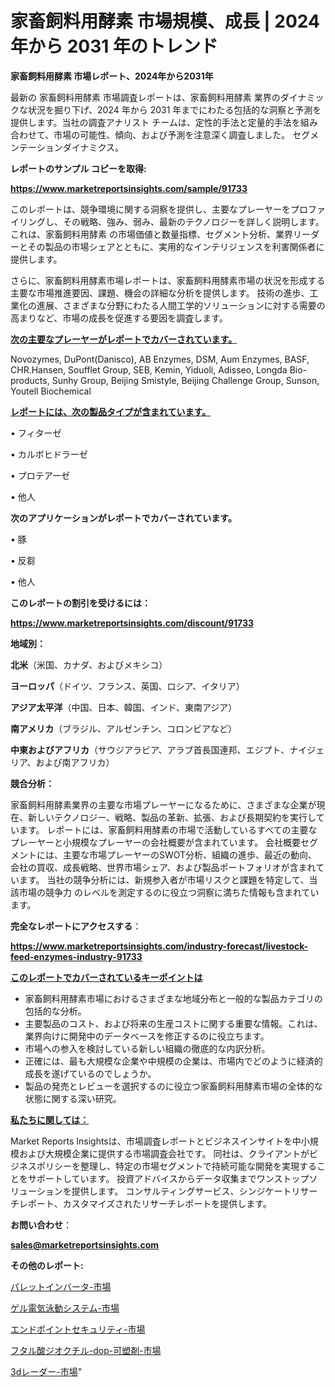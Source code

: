 # 家畜飼料用酵素 市場規模、成長 | 2024 年から 2031 年のトレンド

<strong>家畜飼料用酵素 市場レポート、2024年から2031年</strong>

最新の 家畜飼料用酵素 市場調査レポートは、家畜飼料用酵素 業界のダイナミックな状況を掘り下げ、2024 年から 2031 年までにわたる包括的な洞察と予測を提供します。当社の調査アナリスト チームは、定性的手法と定量的手法を組み合わせて、市場の可能性、傾向、および予測を注意深く調査しました。 セグメンテーションダイナミクス。



<strong>レポートのサンプル コピーを取得:</strong> <a href=https://www.marketreportsinsights.com/sample/91733>

<strong><u>https://www.marketreportsinsights.com/sample/91733</u></strong></a>

このレポートは、競争環境に関する洞察を提供し、主要なプレーヤーをプロファイリングし、その戦略、強み、弱み、最新のテクノロジーを詳しく説明します。 これは、家畜飼料用酵素 の市場価値と数量指標、セグメント分析、業界リーダーとその製品の市場シェアとともに、実用的なインテリジェンスを利害関係者に提供します。

さらに、家畜飼料用酵素市場レポートは、家畜飼料用酵素市場の状況を形成する主要な市場推進要因、課題、機会の詳細な分析を提供します。 技術の進歩、工業化の進展、さまざまな分野にわたる人間工学的ソリューションに対する需要の高まりなど、市場の成長を促進する要因を調査します。



<strong><u>次の主要なプレーヤーがレポートでカバーされています。</u></strong>

Novozymes, DuPont(Danisco), AB Enzymes, DSM, Aum Enzymes, BASF, CHR.Hansen, Soufflet Group, SEB, Kemin, Yiduoli, Adisseo, Longda Bio-products, Sunhy Group, Beijing Smistyle, Beijing Challenge Group, Sunson, Youtell Biochemical



<strong><u><b>レポートには、次の製品タイプが含まれています。</b></u></strong>

• フィターゼ

• カルボヒドラーゼ

• プロテアーゼ

• 他人



<strong><b>次のアプリケーションがレポートでカバーされています。</b></strong>

• 豚

• 反芻

• 他人



<strong><b>このレポートの割引を受けるには：</b></strong><a href=https://www.marketreportsinsights.com/discount/91733>

<strong><u>https://www.marketreportsinsights.com/discount/91733</u></strong></a>



<strong>地域別：</strong>



<strong>北米</strong>（米国、カナダ、およびメキシコ）



<strong>ヨーロッパ</strong>（ドイツ、フランス、英国、ロシア、イタリア）



<strong>アジア太平洋</strong>（中国、日本、韓国、インド、東南アジア）



<strong>南アメリカ</strong>（ブラジル、アルゼンチン、コロンビアなど）



<strong>中東およびアフリカ</strong>（サウジアラビア、アラブ首長国連邦、エジプト、ナイジェリア、および南アフリカ）



<strong>競合分析：</strong>

家畜飼料用酵素業界の主要な市場プレーヤーになるために、さまざまな企業が現在、新しいテクノロジー、戦略、製品の革新、拡張、および長期契約を実行しています。 レポートには、家畜飼料用酵素の市場で活動しているすべての主要なプレーヤーと小規模なプレーヤーの会社概要が含まれています。 会社概要セグメントには、主要な市場プレーヤーのSWOT分析、組織の進歩、最近の動向、会社の買収、成長戦略、世界市場シェア、および製品ポートフォリオが含まれています。 当社の競争分析には、新規参入者が市場リスクと課題を特定して、当該市場の競争力 のレベルを測定するのに役立つ洞察に満ちた情報も含まれています。



<strong>完全なレポートにアクセスする</strong>：

<a href=https://www.marketreportsinsights.com/industry-forecast/livestock-feed-enzymes-industry-91733>

<strong><u>https://www.marketreportsinsights.com/industry-forecast/livestock-feed-enzymes-industry-91733</u></strong></a>



<strong><u><b>このレポートでカバーされているキーポイントは</b></u></strong>
<ul>
  <li>家畜飼料用酵素市場におけるさまざまな地域分布と一般的な製品カテゴリの包括的な分析。</li>
  <li>主要製品のコスト、および将来の生産コストに関する重要な情報。これは、業界向けに開発中のデータベースを修正するのに役立ちます。</li>
  <li>市場への参入を検討している新しい組織の徹底的な内訳分析。</li>
  <li>正確には、最も大規模な企業や中規模の企業は、市場内でどのように経済的成長を遂げているのでしょうか。</li>
  <li>製品の発売とレビューを選択するのに役立つ家畜飼料用酵素市場の全体的な状態に関する深い研究。</li>
</ul>


<strong><u><b>私たちに関しては：</b></u></strong>

Market Reports Insightsは、市場調査レポートとビジネスインサイトを中小規模および大規模企業に提供する市場調査会社です。 同社は、クライアントがビジネスポリシーを整理し、特定の市場セグメントで持続可能な開発を実現することをサポートしています。 投資アドバイスからデータ収集までワンストップソリューションを提供します。 コンサルティングサービス、シンジケートリサーチレポート、カスタマイズされたリサーチレポートを提供します。



<strong><b>お問い合わせ</b></strong>：

<a href=mailto:sales@marketreportsinsights.com>

<strong><u>sales@marketreportsinsights.com</u></strong></a>



<strong>その他のレポート:</strong>

<a href=https://www.linkedin.com/pulse/パレットインバータ-市場-2023-swot-分析と最新イノベーション-dcywf/>パレットインバータ-市場</a>

<a href=https://www.linkedin.com/pulse/ゲル電気泳動システム-市場-2023-総利益と主要ベンダー-2030-pr-news-hub-7bsmf/>ゲル電気泳動システム-市場</a>

<a href=https://www.linkedin.com/pulse/エンドポイントセキュリティ-市場-2023-最新の-cagr-および成長分析-2030-pr-news-hub-nwzhf/>エンドポイントセキュリティ-市場</a>

<a href=https://www.linkedin.com/pulse/フタル酸ジオクチル-dop-可塑剤-市場-2023-swot-分析と最新イノベーション-sjzyf/>フタル酸ジオクチル-dop-可塑剤-市場</a>

<a href=https://www.linkedin.com/pulse/3dレーダー-市場-2023-swot-分析と成長率-2030-analytics-achievers-24-analysis-efrff/>3dレーダー-市場</a>"
